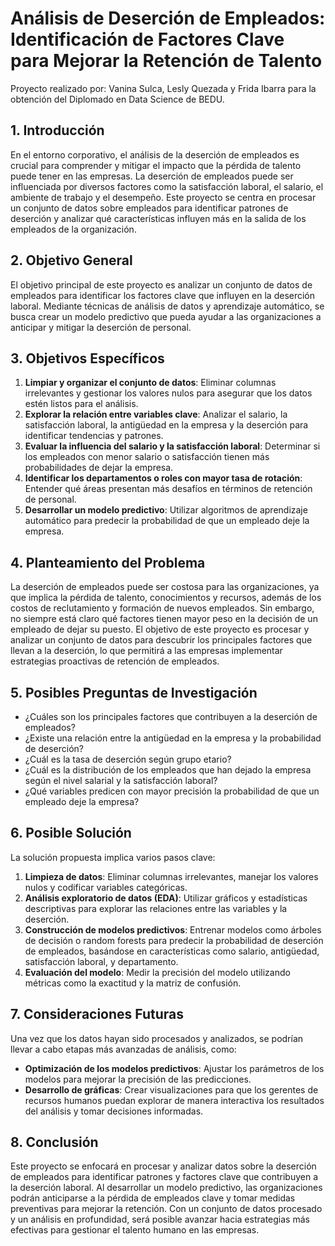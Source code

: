# Análisis de Deserción de Empleados: Identificación de Factores Clave para Mejorar la Retención de Talento

Proyecto realizado por: Vanina Sulca, Lesly Quezada y Frida Ibarra para la obtención del Diplomado en Data Science de BEDU.

## 1. Introducción
En el entorno corporativo, el análisis de la deserción de empleados es crucial para comprender y mitigar el impacto que la pérdida de talento puede tener en las empresas. La deserción de empleados puede ser influenciada por diversos factores como la satisfacción laboral, el salario, el ambiente de trabajo y el desempeño. Este proyecto se centra en procesar un conjunto de datos sobre empleados para identificar patrones de deserción y analizar qué características influyen más en la salida de los empleados de la organización.

## 2. Objetivo General
El objetivo principal de este proyecto es analizar un conjunto de datos de empleados para identificar los factores clave que influyen en la deserción laboral. Mediante técnicas de análisis de datos y aprendizaje automático, se busca crear un modelo predictivo que pueda ayudar a las organizaciones a anticipar y mitigar la deserción de personal.

## 3. Objetivos Específicos
1. **Limpiar y organizar el conjunto de datos**: Eliminar columnas irrelevantes y gestionar los valores nulos para asegurar que los datos estén listos para el análisis.
2. **Explorar la relación entre variables clave**: Analizar el salario, la satisfacción laboral, la antigüedad en la empresa y la deserción para identificar tendencias y patrones.
3. **Evaluar la influencia del salario y la satisfacción laboral**: Determinar si los empleados con menor salario o satisfacción tienen más probabilidades de dejar la empresa.
4. **Identificar los departamentos o roles con mayor tasa de rotación**: Entender qué áreas presentan más desafíos en términos de retención de personal.
5. **Desarrollar un modelo predictivo**: Utilizar algoritmos de aprendizaje automático para predecir la probabilidad de que un empleado deje la empresa.

## 4. Planteamiento del Problema
La deserción de empleados puede ser costosa para las organizaciones, ya que implica la pérdida de talento, conocimientos y recursos, además de los costos de reclutamiento y formación de nuevos empleados. Sin embargo, no siempre está claro qué factores tienen mayor peso en la decisión de un empleado de dejar su puesto. El objetivo de este proyecto es procesar y analizar un conjunto de datos para descubrir los principales factores que llevan a la deserción, lo que permitirá a las empresas implementar estrategias proactivas de retención de empleados.

## 5. Posibles Preguntas de Investigación
- ¿Cuáles son los principales factores que contribuyen a la deserción de empleados?
- ¿Existe una relación entre la antigüedad en la empresa y la probabilidad de deserción?
- ¿Cuál es la tasa de deserción según grupo etario?
- ¿Cuál es la distribución de los empleados que han dejado la empresa según el nivel salarial y la satisfacción laboral?
- ¿Qué variables predicen con mayor precisión la probabilidad de que un empleado deje la empresa?

## 6. Posible Solución
La solución propuesta implica varios pasos clave:
1. **Limpieza de datos**: Eliminar columnas irrelevantes, manejar los valores nulos y codificar variables categóricas.
2. **Análisis exploratorio de datos (EDA)**: Utilizar gráficos y estadísticas descriptivas para explorar las relaciones entre las variables y la deserción.
3. **Construcción de modelos predictivos**: Entrenar modelos como árboles de decisión o random forests para predecir la probabilidad de deserción de empleados, basándose en características como salario, antigüedad, satisfacción laboral, y departamento.
4. **Evaluación del modelo**: Medir la precisión del modelo utilizando métricas como la exactitud y la matriz de confusión.

## 7. Consideraciones Futuras
Una vez que los datos hayan sido procesados y analizados, se podrían llevar a cabo etapas más avanzadas de análisis, como:
- **Optimización de los modelos predictivos**: Ajustar los parámetros de los modelos para mejorar la precisión de las predicciones.
- **Desarrollo de gráficas**: Crear visualizaciones para que los gerentes de recursos humanos puedan explorar de manera interactiva los resultados del análisis y tomar decisiones informadas.

## 8. Conclusión
Este proyecto se enfocará en procesar y analizar datos sobre la deserción de empleados para identificar patrones y factores clave que contribuyen a la deserción laboral. Al desarrollar un modelo predictivo, las organizaciones podrán anticiparse a la pérdida de empleados clave y tomar medidas preventivas para mejorar la retención. Con un conjunto de datos procesado y un análisis en profundidad, será posible avanzar hacia estrategias más efectivas para gestionar el talento humano en las empresas.

